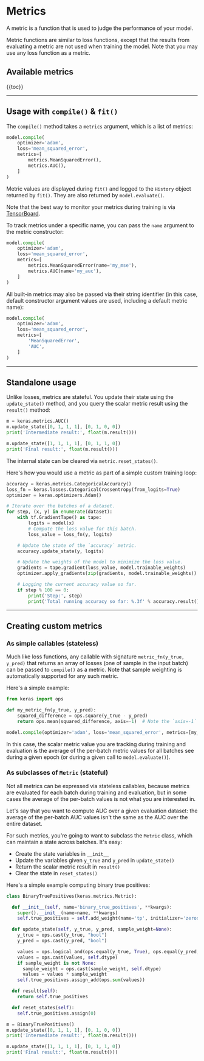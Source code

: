 # Metrics

A metric is a function that is used to judge the performance of your model.

Metric functions are similar to loss functions, except that the results from evaluating a metric are not used when training the model.
Note that you may use any loss function as a metric.


## Available metrics

{{toc}}

---


## Usage with `compile()` & `fit()`

The `compile()` method takes a `metrics` argument, which is a list of metrics:

```python
model.compile(
    optimizer='adam',
    loss='mean_squared_error',
    metrics=[
        metrics.MeanSquaredError(),
        metrics.AUC(),
    ]
)
```

Metric values are displayed during `fit()` and logged to the `History` object returned
by `fit()`. They are also returned by `model.evaluate()`.

Note that the best way to monitor your metrics during training is via [TensorBoard](/api/callbacks/tensorboard).

To track metrics under a specific name, you can pass the `name` argument
to the metric constructor:

```python
model.compile(
    optimizer='adam',
    loss='mean_squared_error',
    metrics=[
        metrics.MeanSquaredError(name='my_mse'),
        metrics.AUC(name='my_auc'),
    ]
)
```

All built-in metrics may also be passed via their string identifier (in this case,
default constructor argument values are used, including a default metric name):

```python
model.compile(
    optimizer='adam',
    loss='mean_squared_error',
    metrics=[
        'MeanSquaredError',
        'AUC',
    ]
)
```


---

## Standalone usage

Unlike losses, metrics are stateful. You update their state using the `update_state()` method,
and you query the scalar metric result using the `result()` method:

```python
m = keras.metrics.AUC()
m.update_state([0, 1, 1, 1], [0, 1, 0, 0])
print('Intermediate result:', float(m.result()))

m.update_state([1, 1, 1, 1], [0, 1, 1, 0])
print('Final result:', float(m.result()))
```

The internal state can be cleared via `metric.reset_states()`.

Here's how you would use a metric as part of a simple custom training loop:

```python
accuracy = keras.metrics.CategoricalAccuracy()
loss_fn = keras.losses.CategoricalCrossentropy(from_logits=True)
optimizer = keras.optimizers.Adam()

# Iterate over the batches of a dataset.
for step, (x, y) in enumerate(dataset):
    with tf.GradientTape() as tape:
        logits = model(x)
        # Compute the loss value for this batch.
        loss_value = loss_fn(y, logits)

    # Update the state of the `accuracy` metric.
    accuracy.update_state(y, logits)

    # Update the weights of the model to minimize the loss value.
    gradients = tape.gradient(loss_value, model.trainable_weights)
    optimizer.apply_gradients(zip(gradients, model.trainable_weights))

    # Logging the current accuracy value so far.
    if step % 100 == 0:
        print('Step:', step)        
        print('Total running accuracy so far: %.3f' % accuracy.result())

```

---

## Creating custom metrics

### As simple callables (stateless)

Much like loss functions, any callable with signature `metric_fn(y_true, y_pred)`
that returns an array of losses (one of sample in the input batch) can be passed to `compile()` as a metric.
Note that sample weighting is automatically supported for any such metric.

Here's a simple example:

```python
from keras import ops

def my_metric_fn(y_true, y_pred):
    squared_difference = ops.square(y_true - y_pred)
    return ops.mean(squared_difference, axis=-1)  # Note the `axis=-1`

model.compile(optimizer='adam', loss='mean_squared_error', metrics=[my_metric_fn])
```

In this case, the scalar metric value you are tracking during training and evaluation
is the average of the per-batch metric values for all batches see during a given epoch
(or during a given call to `model.evaluate()`).



### As subclasses of `Metric` (stateful)

Not all metrics can be expressed via stateless callables, because
metrics are evaluated for each batch during training and evaluation, but in some cases
the average of the per-batch values is not what you are interested in.

Let's say that you want to compute AUC over a
given evaluation dataset: the average of the per-batch AUC values
isn't the same as the AUC over the entire dataset.

For such metrics, you're going to want to subclass the `Metric` class,
which can maintain a state across batches. It's easy:

- Create the state variables in `__init__`
- Update the variables given `y_true` and `y_pred` in `update_state()`
- Return the scalar metric result in `result()`
- Clear the state in `reset_states()`

Here's a simple example computing binary true positives:

```python
class BinaryTruePositives(keras.metrics.Metric):

  def __init__(self, name='binary_true_positives', **kwargs):
    super().__init__(name=name, **kwargs)
    self.true_positives = self.add_weight(name='tp', initializer='zeros')

  def update_state(self, y_true, y_pred, sample_weight=None):
    y_true = ops.cast(y_true, "bool")
    y_pred = ops.cast(y_pred, "bool")

    values = ops.logical_and(ops.equal(y_true, True), ops.equal(y_pred, True))
    values = ops.cast(values, self.dtype)
    if sample_weight is not None:
      sample_weight = ops.cast(sample_weight, self.dtype)
      values = values * sample_weight
    self.true_positives.assign_add(ops.sum(values))

  def result(self):
    return self.true_positives

  def reset_states(self):
    self.true_positives.assign(0)

m = BinaryTruePositives()
m.update_state([0, 1, 1, 1], [0, 1, 0, 0])
print('Intermediate result:', float(m.result()))

m.update_state([1, 1, 1, 1], [0, 1, 1, 0])
print('Final result:', float(m.result()))
```
